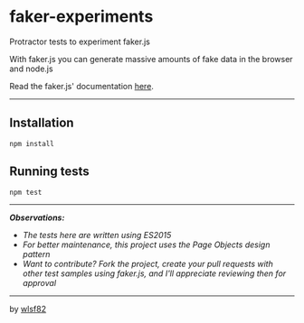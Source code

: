 # faker-experiments
Protractor tests to experiment faker.js

With faker.js you can generate massive amounts of fake data in the browser and node.js

Read the faker.js' documentation [here](http://marak.github.io/faker.js/#toc1__anchor).

___

## Installation

```
npm install
```

## Running tests

```
npm test
```

___

_**Observations:**_

* _The tests here are written using ES2015_
* _For better maintenance, this project uses the Page Objects design pattern_
* _Want to contribute? Fork the project, create your pull requests with other test samples using faker.js, and I'll appreciate reviewing then for approval_

___

by [wlsf82](http://github.com/wlsf82)
